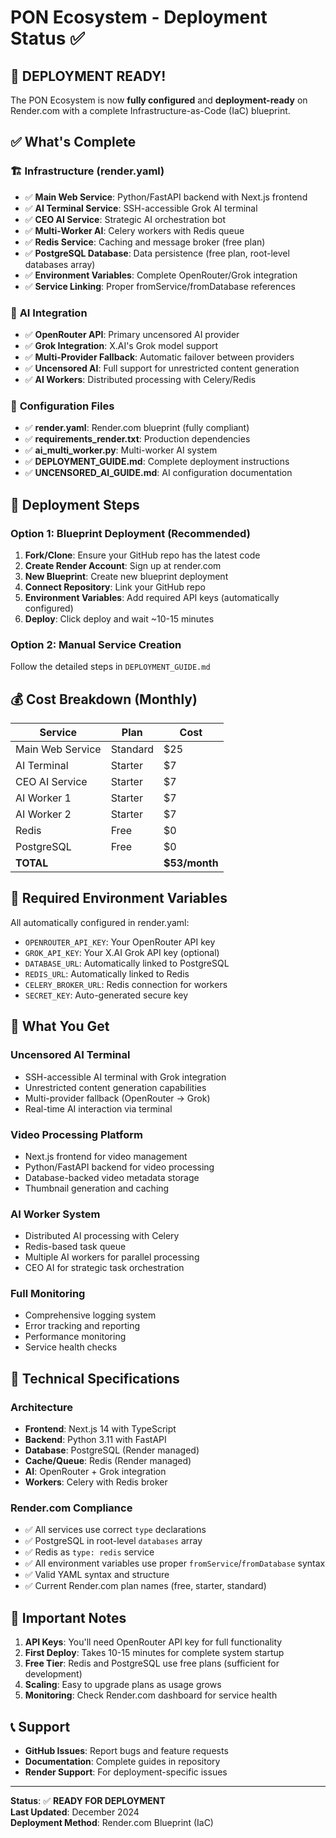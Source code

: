 # PON Ecosystem - Deployment Status ✅

## 🎉 DEPLOYMENT READY!

The PON Ecosystem is now **fully configured** and **deployment-ready** on Render.com with a complete Infrastructure-as-Code (IaC) blueprint.

## ✅ What's Complete

### 🏗️ **Infrastructure (render.yaml)**
- ✅ **Main Web Service**: Python/FastAPI backend with Next.js frontend
- ✅ **AI Terminal Service**: SSH-accessible Grok AI terminal
- ✅ **CEO AI Service**: Strategic AI orchestration bot
- ✅ **Multi-Worker AI**: Celery workers with Redis queue
- ✅ **Redis Service**: Caching and message broker (free plan)
- ✅ **PostgreSQL Database**: Data persistence (free plan, root-level databases array)
- ✅ **Environment Variables**: Complete OpenRouter/Grok integration
- ✅ **Service Linking**: Proper fromService/fromDatabase references

### 🤖 **AI Integration**
- ✅ **OpenRouter API**: Primary uncensored AI provider
- ✅ **Grok Integration**: X.AI's Grok model support
- ✅ **Multi-Provider Fallback**: Automatic failover between providers
- ✅ **Uncensored AI**: Full support for unrestricted content generation
- ✅ **AI Workers**: Distributed processing with Celery/Redis

### 🔧 **Configuration Files**
- ✅ **render.yaml**: Render.com blueprint (fully compliant)
- ✅ **requirements_render.txt**: Production dependencies
- ✅ **ai_multi_worker.py**: Multi-worker AI system
- ✅ **DEPLOYMENT_GUIDE.md**: Complete deployment instructions
- ✅ **UNCENSORED_AI_GUIDE.md**: AI configuration documentation

## 🚀 Deployment Steps

### Option 1: Blueprint Deployment (Recommended)
1. **Fork/Clone**: Ensure your GitHub repo has the latest code
2. **Create Render Account**: Sign up at render.com
3. **New Blueprint**: Create new blueprint deployment
4. **Connect Repository**: Link your GitHub repo
5. **Environment Variables**: Add required API keys (automatically configured)
6. **Deploy**: Click deploy and wait ~10-15 minutes

### Option 2: Manual Service Creation
Follow the detailed steps in `DEPLOYMENT_GUIDE.md`

## 💰 Cost Breakdown (Monthly)

| Service | Plan | Cost |
|---------|------|------|
| Main Web Service | Standard | $25 |
| AI Terminal | Starter | $7 |
| CEO AI Service | Starter | $7 |
| AI Worker 1 | Starter | $7 |
| AI Worker 2 | Starter | $7 |
| Redis | Free | $0 |
| PostgreSQL | Free | $0 |
| **TOTAL** | | **$53/month** |

## 🔑 Required Environment Variables

All automatically configured in render.yaml:
- `OPENROUTER_API_KEY`: Your OpenRouter API key
- `GROK_API_KEY`: Your X.AI Grok API key (optional)
- `DATABASE_URL`: Automatically linked to PostgreSQL
- `REDIS_URL`: Automatically linked to Redis
- `CELERY_BROKER_URL`: Redis connection for workers
- `SECRET_KEY`: Auto-generated secure key

## 🎯 What You Get

### **Uncensored AI Terminal**
- SSH-accessible AI terminal with Grok integration
- Unrestricted content generation capabilities
- Multi-provider fallback (OpenRouter → Grok)
- Real-time AI interaction via terminal

### **Video Processing Platform**
- Next.js frontend for video management
- Python/FastAPI backend for video processing
- Database-backed video metadata storage
- Thumbnail generation and caching

### **AI Worker System**
- Distributed AI processing with Celery
- Redis-based task queue
- Multiple AI workers for parallel processing
- CEO AI for strategic task orchestration

### **Full Monitoring**
- Comprehensive logging system
- Error tracking and reporting
- Performance monitoring
- Service health checks

## 🔧 Technical Specifications

### **Architecture**
- **Frontend**: Next.js 14 with TypeScript
- **Backend**: Python 3.11 with FastAPI
- **Database**: PostgreSQL (Render managed)
- **Cache/Queue**: Redis (Render managed)
- **AI**: OpenRouter + Grok integration
- **Workers**: Celery with Redis broker

### **Render.com Compliance**
- ✅ All services use correct `type` declarations
- ✅ PostgreSQL in root-level `databases` array
- ✅ Redis as `type: redis` service
- ✅ All environment variables use proper `fromService`/`fromDatabase` syntax
- ✅ Valid YAML syntax and structure
- ✅ Current Render.com plan names (free, starter, standard)

## 🚨 Important Notes

1. **API Keys**: You'll need OpenRouter API key for full functionality
2. **First Deploy**: Takes 10-15 minutes for complete system startup
3. **Free Tier**: Redis and PostgreSQL use free plans (sufficient for development)
4. **Scaling**: Easy to upgrade plans as usage grows
5. **Monitoring**: Check Render.com dashboard for service health

## 📞 Support

- **GitHub Issues**: Report bugs and feature requests
- **Documentation**: Complete guides in repository
- **Render Support**: For deployment-specific issues

---

**Status**: ✅ **READY FOR DEPLOYMENT**  
**Last Updated**: December 2024  
**Deployment Method**: Render.com Blueprint (IaC)
